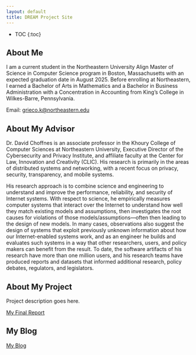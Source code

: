 ```yaml
---
layout: default
title: DREAM Project Site
---
```


* TOC
{:toc}

## About Me

I am a current student in the Northeastern University Align Master of Science in Computer Science program in Boston, Massachusetts with an expected graduation date in August 2025. Before enrolling at Northeastern, I earned a Bachelor of Arts in Mathematics and a Bachelor in Business Administration with a Concentration in Accounting from King’s College in Wilkes-Barre, Pennsylvania.

Email: grieco.k@northeastern.edu

## About My Advisor

Dr. David Choffnes is an associate professor in the Khoury College of Computer Sciences at Northeastern University, Executive Director of the Cybersecurity and Privacy Institute, and affiliate faculty at the Center for Law, Innovation and Creativity (CLIC). His research is primarily in the areas of distributed systems and networking, with a recent focus on privacy, security, transparency, and mobile systems.

His research approach is to combine science and engineering to understand and improve the performance, reliability, and security of Internet systems. With respect to science, he empirically measures computer systems that interact over the Internet to understand how well they match existing models and assumptions, then investigates the root causes for violations of those models/assumptions—often then leading to the design of new models. In many cases, observations also suggest the design of systems that exploit previously unknown information about how our Internet-enabled systems work, and as an engineer he builds and evaluates such systems in a way that other researchers, users, and policy makers can benefit from the result. To date, the software artifacts of his research have more than one million users, and his research teams have produced reports and datasets that informed additional research, policy debates, regulators, and legislators.

## About My Project

Project description goes here.

[My Final Report](files/finalreport.pdf)

## My Blog

[My Blog](blog.html)
